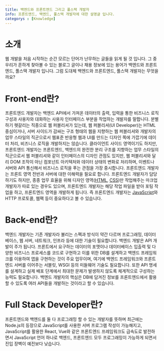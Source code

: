 ```yaml
---
title: 백엔드와 프론트엔드 그리고 풀스택 개발자
info: 프론트엔드, 백엔드, 풀스택 개발자에 대한 설명글 입니다.
categorys : [Knowledge]
---
```


# 소개
웹 개발을 처음 시작하는 순간 모르는 단어가 난무하는 글들을 읽게 될 것 입니다.
그 중 우리가 흔하게 찾아볼 수 있는 블로그 글이나 채용 정보에 있는 용어가 백엔드와 프론트엔드, 풀스택 개발자 입니다.
그럼 도대체 백엔드와 프론트엔드, 풀스택 개발자는 무엇을까요?

# Front-end란?
프론트엔드 개발자는 백엔드 API에서 가져온 데이터의 출력, 입력을 통한 비즈니스 로직 구성과 사용자와 대화하는 사용자 인터페이스 부분을 작업하는 개발자를 말합니다.
분별하기 헷갈리는 직종으로 웹 퍼블리셔가 있는데, 웹 퍼블리셔(UI Developer)는 HTML 중심이거나, 서버 사이드가 감싸는 구조 형태의 웹을 지향하는 웹 퍼블리셔와 개발자의 업무 스타일의 직군으로서 웹표준 반응형 웹과 UI를 만드는 디자인 쪽에 가깝기에 데이터 처리, 비즈니스 로직을 개발하지는 않습니다. 클라이언트 사이드 영역이기도 하지만, 프론트엔드 개발자는 프론트엔드, 백엔드의 완전한 분리 구조를 지향하는 업무 스타일의 직군으로서 웹 퍼블리셔와 같이 인터페이스의 디자인 관점도 있지만, 웹 퍼블리셔와 달리 DOM 조작이 아닌 컴포넌트 아키텍처와 데이터 상태의 변화로 처리하며, 이벤트나 서버와 API 통신해서 비즈니스 로직을 푸는 관점을 가장 중시합니다.
프론트엔드 개발자는 프론트 영역 전반과 서버에 대한 이해력을 필요로 합니다. 프론트엔드 개발자가 담당하기도 하지만, 종종 업무 효율을 위해 디자인 영역([HTML](https://developer.wade.pw/lang/html), [CSS](https://developer.wade.pw/lang/css))만 작업해주는 마크업 개발자가 따로 있는 경우도 있으며, 프론트엔드 개발자는 해당 작업 파일을 받아 포팅 작업을 하고, 프론트엔드 영역을 개발하게 됩니다. 즉 프론트엔드 개발자는 [JavaScript](https://developer.wade.pw/lang/javascript)와 HTTP 프로토콜, 웹팩 등이 중요하다고 볼 수 있습니다.
 
 
# Back-end란?
백엔드 개발자는 기존 개발자라 불리는 스펙과 방식이 약간 다르며 프로그래밍, 데이터베이스, 웹 서버, 네트워크, 인프라 등에 대한 기술이 필요합니다.
백엔드 개발은 API 개발이 주가 됩니다. 프론트에서 요구하는 데이터의 포맷이나 데이터베이스 입출력 및 다양한 비즈니스 프로세스를 코드로 구현하고 이를 위한 DB를 설계하고 백엔드 프레임워크를 이용하여 앱을 구현하는 것이 주요 업무이며, 여기에 백엔드 프레임워크와 프론트엔드 서버를 이어주는 서블릿, WSGI 등의 미들웨어 기술도 필요합니다. 또한 API 명세를 설계하고 실제 배포 단계에서 최대한 문제가 발생하지 않도록 체계적으로 구성하는 능력도 필요합니다. 백엔드 개발자의 핵심은 DB에 담겨진 정보를 프론트엔드에서 활용할 수 있도록 여러 API들을 개발하는 것이라고 할 수 있습니다.
 

# Full Stack Developer란?
프론트엔드와 백엔드를 둘 다 프로그래밍 할 수 있는 개발자를 뜻하며 최근에는 Node.js의 등장으로 JavaScript를 사용한 서버 프로그램 작성이 가능해지고, JavaScript를 활용한 React, Vue와 같은 프론트엔드 프레임워크도 급속도로 발전하면서 JavaScript 언어 하나로 백엔드, 프론트엔드 모두 프로그래밍이 가능하게 되면서 진입 장벽이 예전보다 낮습니다.
